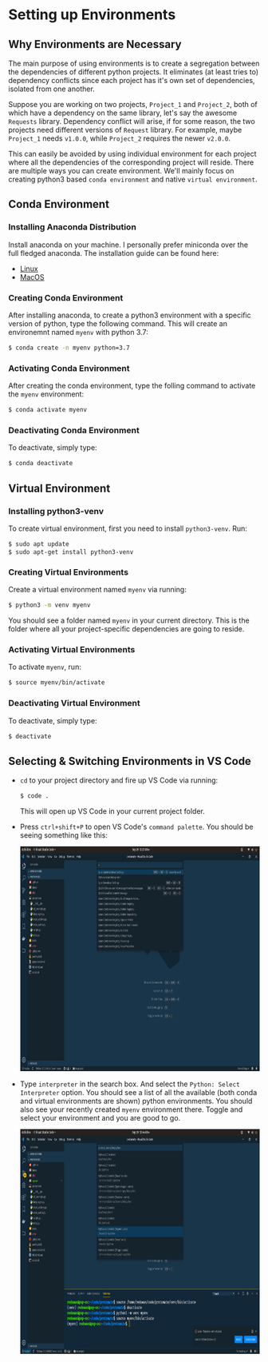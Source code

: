 # Setting up Environments

## Why Environments are Necessary

The main purpose of using environments is to create a segregation between the dependencies of different python projects. It eliminates (at least tries to) dependency conflicts since each project has it's own set of dependencies, isolated from one another.

Suppose you are working on two projects, `Project_1` and `Project_2`, both of which have a dependency on the same library, let's say the awesome `Requests` library. Dependency conflict will arise, if for some reason, the two projects need different versions of `Request` library. For example, maybe `Project_1` needs `v1.0.0`, while `Project_2` requires the newer `v2.0.0`.

This can easily be avoided by using individual environment for each project where all the dependencies of the corresponding project will reside. There are multiple ways you can create environment. We'll mainly focus on creating python3 based `conda environment` and native `virtual environment`.

## Conda Environment

### Installing Anaconda Distribution
Install anaconda on your machine. I personally prefer miniconda over the full fledged anaconda. The installation guide can be found here:
* [Linux](https://docs.anaconda.com/anaconda/install/linux/)
* [MacOS](https://docs.anaconda.com/anaconda/install/mac-os/)

### Creating Conda Environment
 After installing anaconda, to create a python3 environment with a specific version of python, type the following command. This will create an environemnt named `myenv` with python 3.7:

```bash
$ conda create -n myenv python=3.7
```

### Activating Conda Environment
 After creating the conda environment, type the folling command to activate the `myenv` environment:
```bash
$ conda activate myenv
```

### Deactivating Conda Environment
To deactivate, simply type:
```bash
$ conda deactivate
```


## Virtual Environment

### Installing python3-venv
To create virtual environment, first you need to install `python3-venv`. Run:

```
$ sudo apt update
$ sudo apt-get install python3-venv
```

### Creating Virtual Environments
Create a virtual environment named `myenv` via running:
```bash
$ python3 -m venv myenv
```
You should see a folder named `myenv` in your current directory. This is the folder where all your project-specific dependencies are going to reside.

### Activating Virtual Environments
To activate `myenv`, run:
```bash
$ source myenv/bin/activate
```

### Deactivating Virtual Environment
To deactivate, simply type:
```bash
$ deactivate
```

## Selecting & Switching Environments in VS Code

* `cd` to your project directory and fire up VS Code via running:
    ```bash
    $ code .
    ```
    This will open up VS Code in your current project folder.

* Press `ctrl+shift+P` to open VS Code's `command palette`. You should be seeing something like this:

    <img src="https://github.com/rednafi/py-vscode/blob/master/ext/environments/command-palette.png" width="650" height="450"/>


* Type `interpreter` in the search box. And select the `Python: Select Interpreter` option. You should see a list of all the available (both conda and virtual environments are shown) python environments. You should also see your recently created `myenv` environment there. Toggle and select your environment and you are good to go.

    <img src="https://github.com/rednafi/py-vscode/blob/master/ext/environments/select-venv.png" width="650" height="450"/>
